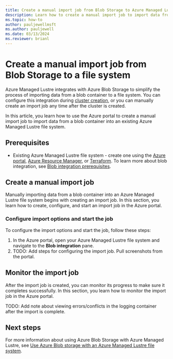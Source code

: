 ```yaml
---
title: Create a manual import job from Blob Storage to Azure Managed Lustre
description: Learn how to create a manual import job to import data from an Azure Blob Storage container into an Azure Managed Lustre file system.
ms.topic: how-to
author: pauljewellmsft
ms.author: pauljewell
ms.date: 03/13/2024
ms.reviewer: brianl
---
```


# Create a manual import job from Blob Storage to a file system

Azure Managed Lustre integrates with Azure Blob Storage to simplify the process of importing data from a blob container to a file system. You can configure this integration during [cluster creation](create-file-system-portal.md#blob-integration), or you can manually create an import job any time after the cluster is created.

In this article, you learn how to use the Azure portal to create a manual import job to import data from a blob container into an existing Azure Managed Lustre file system.

## Prerequisites

- Existing Azure Managed Lustre file system - create one using the [Azure portal](create-file-system-portal.md), [Azure Resource Manager](create-file-system-resource-manager.md), or [Terraform](create-aml-file-system-terraform.md). To learn more about blob integration, see [Blob integration prerequisites](amlfs-prerequisites.md#blob-integration-prerequisites-optional).

## Create a manual import job

Manually importing data from a blob container into an Azure Managed Lustre file system begins with creating an import job. In this section, you learn how to create, configure, and start an import job in the Azure portal.

### Configure import options and start the job

To configure the import options and start the job, follow these steps:

1. In the Azure portal, open your Azure Managed Lustre file system and navigate to the **Blob integration** pane.
1. TODO: Add steps for configuring the import job. Pull screenshots from the portal.

## Monitor the import job

After the import job is created, you can monitor its progress to make sure it completes successfully. In this section, you learn how to monitor the import job in the Azure portal.

TODO: Add note about viewing errors/conflicts in the logging container after the import is complete.

## Next steps

For more information about using Azure Blob Storage with Azure Managed Lustre, see [Use Azure Blob storage with an Azure Managed Lustre file system](blob-integration.md).
